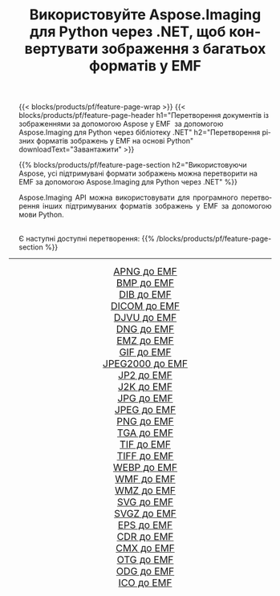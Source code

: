 ﻿---
title: Використовуйте Aspose.Imaging для Python через .NET, щоб конвертувати зображення з багатьох форматів у EMF 
weight: 3920
url: /uk/python-net/conversion/to/emf/ 
lang: uk
langdirlevel: 2
locales: zh-hans,ja,it,ru,de,es,fr,nl,id,lt,pl,pt,vi,tr,ko,zh-hant,ar,hi,th,sv,cs,uk,he
description: Ви можете використовувати Aspose.Imaging для Python через бібліотеку .NET для перетворення різноманітних форматів у EMF
---

{{< blocks/products/pf/feature-page-wrap >}}
{{< blocks/products/pf/feature-page-header h1="Перетворення документів із зображеннями за допомогою Aspose у EMF  за допомогою Aspose.Imaging для Python через бібліотеку .NET" h2="Перетворення різних форматів зображень у EMF на основі Python" downloadText="Завантажити" >}}


{{% blocks/products/pf/feature-page-section  h2="Використовуючи Aspose, усі підтримувані формати зображень можна перетворити на EMF за допомогою Aspose.Imaging для Python через .NET" %}}
<p align=justify>Aspose.Imaging API можна використовувати для програмного перетворення інших підтримуваних форматів зображень у EMF за допомогою мови Python.</p>
<br/>
Є наступні доступні перетворення:
{{% /blocks/products/pf/feature-page-section %}}
<div class="container-fluid productfamilypage bg-gray">
    <div class="convertypes bg-gray agp-content section">
        <div class="container">
		<hr style="margin-left:-20px;"/>
		<div class="row other-converters" style="gap: 10px;font-size: 19px;text-align:center;">
		    <div class='col-md-2 other-converter remove-lp remove-rp'><a href="/imaging/uk/python-net/conversion/apng-to-emf/" style="padding:15px;">APNG до EMF</a></div>
<div class='col-md-2 other-converter remove-lp remove-rp'><a href="/imaging/uk/python-net/conversion/bmp-to-emf/" style="padding:15px;">BMP до EMF</a></div>
<div class='col-md-2 other-converter remove-lp remove-rp'><a href="/imaging/uk/python-net/conversion/dib-to-emf/" style="padding:15px;">DIB до EMF</a></div>
<div class='col-md-2 other-converter remove-lp remove-rp'><a href="/imaging/uk/python-net/conversion/dicom-to-emf/" style="padding:15px;">DICOM до EMF</a></div>
<div class='col-md-2 other-converter remove-lp remove-rp'><a href="/imaging/uk/python-net/conversion/djvu-to-emf/" style="padding:15px;">DJVU до EMF</a></div>
<div class='col-md-2 other-converter remove-lp remove-rp'><a href="/imaging/uk/python-net/conversion/dng-to-emf/" style="padding:15px;">DNG до EMF</a></div>
<div class='col-md-2 other-converter remove-lp remove-rp'><a href="/imaging/uk/python-net/conversion/emz-to-emf/" style="padding:15px;">EMZ до EMF</a></div>
<div class='col-md-2 other-converter remove-lp remove-rp'><a href="/imaging/uk/python-net/conversion/gif-to-emf/" style="padding:15px;">GIF до EMF</a></div>
<div class='col-md-2 other-converter remove-lp remove-rp'><a href="/imaging/uk/python-net/conversion/jpeg2000-to-emf/" style="padding:15px;">JPEG2000 до EMF</a></div>
<div class='col-md-2 other-converter remove-lp remove-rp'><a href="/imaging/uk/python-net/conversion/jp2-to-emf/" style="padding:15px;">JP2 до EMF</a></div>
<div class='col-md-2 other-converter remove-lp remove-rp'><a href="/imaging/uk/python-net/conversion/j2k-to-emf/" style="padding:15px;">J2K до EMF</a></div>
<div class='col-md-2 other-converter remove-lp remove-rp'><a href="/imaging/uk/python-net/conversion/jpg-to-emf/" style="padding:15px;">JPG до EMF</a></div>
<div class='col-md-2 other-converter remove-lp remove-rp'><a href="/imaging/uk/python-net/conversion/jpeg-to-emf/" style="padding:15px;">JPEG до EMF</a></div>
<div class='col-md-2 other-converter remove-lp remove-rp'><a href="/imaging/uk/python-net/conversion/png-to-emf/" style="padding:15px;">PNG до EMF</a></div>
<div class='col-md-2 other-converter remove-lp remove-rp'><a href="/imaging/uk/python-net/conversion/tga-to-emf/" style="padding:15px;">TGA до EMF</a></div>
<div class='col-md-2 other-converter remove-lp remove-rp'><a href="/imaging/uk/python-net/conversion/tif-to-emf/" style="padding:15px;">TIF до EMF</a></div>
<div class='col-md-2 other-converter remove-lp remove-rp'><a href="/imaging/uk/python-net/conversion/tiff-to-emf/" style="padding:15px;">TIFF до EMF</a></div>
<div class='col-md-2 other-converter remove-lp remove-rp'><a href="/imaging/uk/python-net/conversion/webp-to-emf/" style="padding:15px;">WEBP до EMF</a></div>
<div class='col-md-2 other-converter remove-lp remove-rp'><a href="/imaging/uk/python-net/conversion/wmf-to-emf/" style="padding:15px;">WMF до EMF</a></div>
<div class='col-md-2 other-converter remove-lp remove-rp'><a href="/imaging/uk/python-net/conversion/wmz-to-emf/" style="padding:15px;">WMZ до EMF</a></div>
<div class='col-md-2 other-converter remove-lp remove-rp'><a href="/imaging/uk/python-net/conversion/svg-to-emf/" style="padding:15px;">SVG до EMF</a></div>
<div class='col-md-2 other-converter remove-lp remove-rp'><a href="/imaging/uk/python-net/conversion/svgz-to-emf/" style="padding:15px;">SVGZ до EMF</a></div>
<div class='col-md-2 other-converter remove-lp remove-rp'><a href="/imaging/uk/python-net/conversion/eps-to-emf/" style="padding:15px;">EPS до EMF</a></div>
<div class='col-md-2 other-converter remove-lp remove-rp'><a href="/imaging/uk/python-net/conversion/cdr-to-emf/" style="padding:15px;">CDR до EMF</a></div>
<div class='col-md-2 other-converter remove-lp remove-rp'><a href="/imaging/uk/python-net/conversion/cmx-to-emf/" style="padding:15px;">CMX до EMF</a></div>
<div class='col-md-2 other-converter remove-lp remove-rp'><a href="/imaging/uk/python-net/conversion/otg-to-emf/" style="padding:15px;">OTG до EMF</a></div>
<div class='col-md-2 other-converter remove-lp remove-rp'><a href="/imaging/uk/python-net/conversion/odg-to-emf/" style="padding:15px;">ODG до EMF</a></div>
<div class='col-md-2 other-converter remove-lp remove-rp'><a href="/imaging/uk/python-net/conversion/ico-to-emf/" style="padding:15px;">ICO до EMF</a></div>
                </div>
        </div>
    </div>
</div>
<br/>

